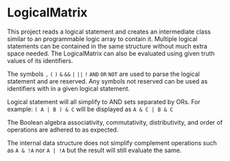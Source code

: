 # LogicalMatrix
This project reads a logical statement and creates an intermediate class similar to an programmable logic array to contain it.
Multiple logical statements can be contained in the same structure without much extra space needed.
The LogicalMatrix can also be evaluated using given truth values of its identifiers.

The symbols `,` `(` `)` `&` `&&` `|` `||` `!` `AND` `OR` `NOT` are used to parse the logical statement and are reserved.
Any symbols not reserved can be used as identifiers with in a given logical statement.

Logical statement will all simplify to AND sets separated by ORs.
For example:    `( A | B ) & C`   will be displayed as    `A & C | B & C`

The Boolean algebra associativity, commutativity, distributivity, and order of operations are adhered to as expected.

The internal data structure does not simplify complement operations such as `A & !A` nor `A | !A` but the result will still evaluate the same.
